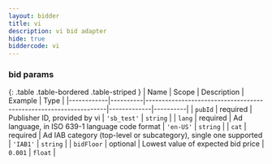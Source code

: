 ```yaml
---
layout: bidder
title: vi
description: vi bid adapter
hide: true
biddercode: vi
---
```


### bid params

{: .table .table-bordered .table-striped }
| Name       | Scope    | Description                                                      | Example     | Type     |
|------------|----------|------------------------------------------------------------------|-------------|----------|
| `pubId`    | required | Publisher ID, provided by vi                                     | `'sb_test'` | `string` |
| `lang`     | required | Ad language, in ISO 639-1 language code format                   | `'en-US'`   | `string` |
| `cat`      | required | Ad IAB category (top-level or subcategory), single one supported | `'IAB1'`    | `string` |
| `bidFloor` | optional | Lowest value of expected bid price                               | `0.001`     | `float`  |
